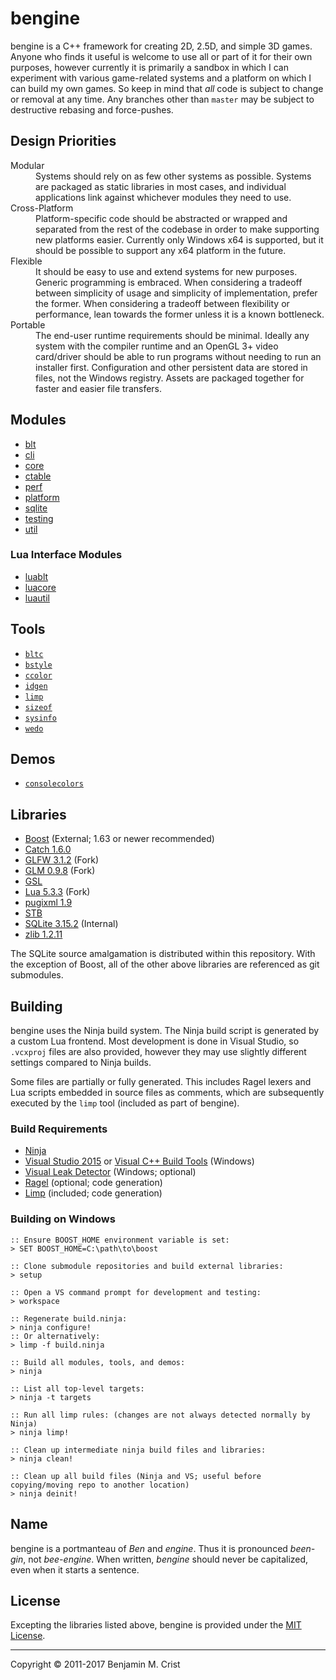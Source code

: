 # bengine
bengine is a C++ framework for creating 2D, 2.5D, and simple 3D games.  Anyone
who finds it useful is welcome to use all or part of it for their own purposes,
however currently it is primarily a sandbox in which I can experiment with
various game-related systems and a platform on which I can build my own games.
So keep in mind that *all* code is subject to change or removal at any time.
Any branches other than `master` may be subject to destructive rebasing and
force-pushes.


## Design Priorities
<dl>
   <dt>Modular</dt>
      <dd>Systems should rely on as few other systems as possible.  Systems are
          packaged as static libraries in most cases, and individual
          applications link against whichever modules they need to use.</dd>
   <dt>Cross-Platform</dt>
      <dd>Platform-specific code should be abstracted or wrapped and separated
          from the rest of the codebase in order to make supporting new
          platforms easier.  Currently only Windows x64 is supported, but it
          should be possible to support any x64 platform in the future.</dd>
   <dt>Flexible</dt>
      <dd>It should be easy to use and extend systems for new purposes.  Generic
          programming is embraced.  When considering a tradeoff between
          simplicity of usage and simplicity of implementation, prefer the
          former.  When considering a tradeoff between flexibility or
          performance, lean towards the former unless it is a known
          bottleneck.</dd>
   <dt>Portable</dt>
      <dd>The end-user runtime requirements should be minimal.  Ideally any
          system with the compiler runtime and an OpenGL 3+ video card/driver
          should be able to run programs without needing to run an installer
          first.  Configuration and other persistent data are stored in files,
          not the Windows registry.  Assets are packaged together for faster
          and easier file transfers.</dd>
</dl>


## Modules
 - [blt](https://github.com/magicmoremagic/bengine-blt)
 - [cli](https://github.com/magicmoremagic/bengine-cli)
 - [core](https://github.com/magicmoremagic/bengine-core)
 - [ctable](https://github.com/magicmoremagic/bengine-ctable)
 - [perf](https://github.com/magicmoremagic/bengine-perf)
 - [platform](https://github.com/magicmoremagic/bengine-platform)
 - [sqlite](https://github.com/magicmoremagic/bengine-sqlite)
 - [testing](https://github.com/magicmoremagic/bengine-testing)
 - [util](https://github.com/magicmoremagic/bengine-util)
 
### Lua Interface Modules
 - [luablt](https://github.com/magicmoremagic/bengine-luablt)
 - [luacore](https://github.com/magicmoremagic/bengine-luacore)
 - [luautil](https://github.com/magicmoremagic/bengine-luautil)


## Tools
 - [`bltc`](https://github.com/magicmoremagic/bengine-bltc)
 - [`bstyle`](https://github.com/magicmoremagic/bengine-bstyle)
 - [`ccolor`](https://github.com/magicmoremagic/bengine-ccolor)
 - [`idgen`](https://github.com/magicmoremagic/bengine-idgen)
 - [`limp`](https://github.com/magicmoremagic/bengine-limp)
 - [`sizeof`](https://github.com/magicmoremagic/bengine-sizeof)
 - [`sysinfo`](https://github.com/magicmoremagic/bengine-sysinfo)
 - [`wedo`](https://github.com/magicmoremagic/bengine-wedo)


## Demos
 - [`consolecolors`](https://github.com/magicmoremagic/consolecolors)


## Libraries 
 - [Boost](http://www.boost.org/) (External; 1.63 or newer recommended)
 - [Catch 1.6.0](https://github.com/philsquared/Catch)
 - [GLFW 3.1.2](https://github.com/magicmoremagic/glfw) (Fork)
 - [GLM 0.9.8](https://github.com/magicmoremagic/glm) (Fork)
 - [GSL](https://github.com/Microsoft/GSL)
 - [Lua 5.3.3](https://github.com/magicmoremagic/lua) (Fork)
 - [pugixml 1.9](https://github.com/zeux/pugixml)
 - [STB](https://github.com/nothings/stb)
 - [SQLite 3.15.2](http://sqlite.org/) (Internal)
 - [zlib 1.2.11](https://github.com/madler/zlib)

The SQLite source amalgamation is distributed within this repository.  With the
exception of Boost, all of the other above libraries are referenced as git
submodules.


## Building
bengine uses the Ninja build system.  The Ninja build script is generated by a
custom Lua frontend.  Most development is done in Visual Studio, so `.vcxproj`
files are also provided, however they may use slightly different settings
compared to Ninja builds.

Some files are partially or fully generated.  This includes Ragel lexers and
Lua scripts embedded in source files as comments, which are subsequently
executed by the `limp` tool (included as part of bengine).

### Build Requirements
 - [Ninja](https://ninja-build.org/)
 - [Visual Studio 2015](https://www.visualstudio.com/) or [Visual C++ Build Tools](http://landinghub.visualstudio.com/visual-cpp-build-tools) (Windows)
 - [Visual Leak Detector](https://vld.codeplex.com/) (Windows; optional)
 - [Ragel](http://www.colm.net/open-source/ragel/) (optional; code generation)
 - [Limp](https://github.com/magicmoremagic/bengine-limp) (included; code generation)

### Building on Windows
```
:: Ensure BOOST_HOME environment variable is set:
> SET BOOST_HOME=C:\path\to\boost

:: Clone submodule repositories and build external libraries:
> setup

:: Open a VS command prompt for development and testing:
> workspace

:: Regenerate build.ninja:
> ninja configure!
:: Or alternatively:
> limp -f build.ninja

:: Build all modules, tools, and demos:
> ninja

:: List all top-level targets:
> ninja -t targets

:: Run all limp rules: (changes are not always detected normally by Ninja)
> ninja limp!

:: Clean up intermediate ninja build files and libraries:
> ninja clean!

:: Clean up all build files (Ninja and VS; useful before copying/moving repo to another location)
> ninja deinit!
```


## Name
bengine is a portmanteau of *Ben* and *engine*.  Thus it is pronounced
*been-gin*, not *bee-engine*.  When written, *bengine* should never be
capitalized, even when it starts a sentence.


## License
Excepting the libraries listed above, bengine is provided under the [MIT License](./license.md).

---

Copyright &copy; 2011-2017 Benjamin M. Crist

